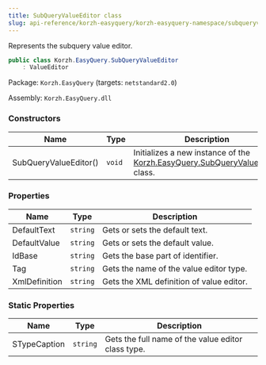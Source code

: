 ```yaml
---
title: SubQueryValueEditor class
slug: api-reference/korzh-easyquery/korzh-easyquery-namespace/subqueryvalueeditor-class
---
```



Represents the subquery value editor.
```csharp
public class Korzh.EasyQuery.SubQueryValueEditor
    : ValueEditor

```
Package: `Korzh.EasyQuery` (targets: `netstandard2.0`)

Assembly: `Korzh.EasyQuery.dll`

### Constructors

| Name | Type | Description | 
| --- | --- | --- | 
| SubQueryValueEditor() | `void` | Initializes a new instance of the [Korzh.EasyQuery.SubQueryValueEditor](/api-reference/korzh-easyquery/korzh-easyquery-namespace/subqueryvalueeditor-class) class. | 


### Properties

| Name | Type | Description | 
| --- | --- | --- | 
| DefaultText | `string` | Gets or sets the default text. | 
| DefaultValue | `string` | Gets or sets the default value. | 
| IdBase | `string` | Gets the base part of identifier. | 
| Tag | `string` | Gets the name of the value editor type. | 
| XmlDefinition | `string` | Gets the XML definition of value editor. | 


### Static Properties

| Name | Type | Description | 
| --- | --- | --- | 
| STypeCaption | `string` | Gets the full name of the value editor class type. |